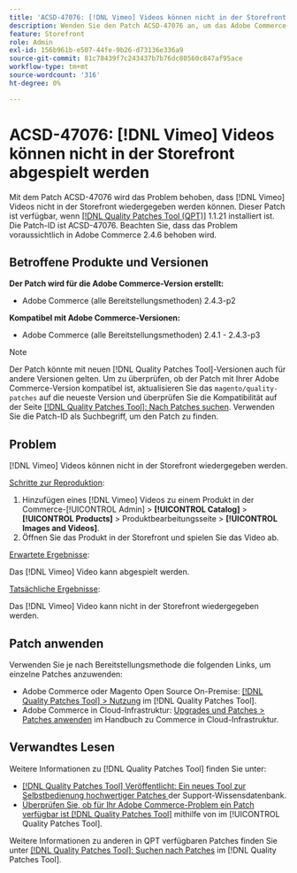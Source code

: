 ```yaml
---
title: 'ACSD-47076: [!DNL Vimeo] Videos können nicht in der Storefront wiedergegeben werden'
description: Wenden Sie den Patch ACSD-47076 an, um das Adobe Commerce-Problem zu beheben [!DNL Vimeo]  bei dem Videos nicht in der Storefront wiedergegeben werden können.
feature: Storefront
role: Admin
exl-id: 156b961b-e507-44fe-9b26-d73136e336a9
source-git-commit: 81c78439f7c243437b7b76dc80560c847af95ace
workflow-type: tm+mt
source-wordcount: '316'
ht-degree: 0%

---
```


# ACSD-47076: [!DNL Vimeo] Videos können nicht in der Storefront abgespielt werden

Mit dem Patch ACSD-47076 wird das Problem behoben, dass [!DNL Vimeo] Videos nicht in der Storefront wiedergegeben werden können. Dieser Patch ist verfügbar, wenn [[!DNL Quality Patches Tool (QPT)]](https://experienceleague.adobe.com/en/docs/commerce-knowledge-base/kb/announcements/commerce-announcements/magento-quality-patches-released-new-tool-to-self-serve-quality-patches) 1.1.21 installiert ist. Die Patch-ID ist ACSD-47076. Beachten Sie, dass das Problem voraussichtlich in Adobe Commerce 2.4.6 behoben wird.

## Betroffene Produkte und Versionen

**Der Patch wird für die Adobe Commerce-Version erstellt:**

* Adobe Commerce (alle Bereitstellungsmethoden) 2.4.3-p2

**Kompatibel mit Adobe Commerce-Versionen:**

* Adobe Commerce (alle Bereitstellungsmethoden) 2.4.1 - 2.4.3-p3

>[!NOTE]
>
>Der Patch könnte mit neuen [!DNL Quality Patches Tool]-Versionen auch für andere Versionen gelten. Um zu überprüfen, ob der Patch mit Ihrer Adobe Commerce-Version kompatibel ist, aktualisieren Sie das `magento/quality-patches` auf die neueste Version und überprüfen Sie die Kompatibilität auf der Seite [[!DNL Quality Patches Tool]: Nach Patches suchen](https://experienceleague.adobe.com/tools/commerce-quality-patches/index.html). Verwenden Sie die Patch-ID als Suchbegriff, um den Patch zu finden.

## Problem

[!DNL Vimeo] Videos können nicht in der Storefront wiedergegeben werden.

<u>Schritte zur Reproduktion</u>:

1. Hinzufügen eines [!DNL Vimeo] Videos zu einem Produkt in der Commerce-[!UICONTROL Admin] > **[!UICONTROL Catalog]** > **[!UICONTROL Products]** > Produktbearbeitungsseite > **[!UICONTROL Images and Videos]**.
1. Öffnen Sie das Produkt in der Storefront und spielen Sie das Video ab.

<u>Erwartete Ergebnisse</u>:

Das [!DNL Vimeo] Video kann abgespielt werden.

<u>Tatsächliche Ergebnisse</u>:

Das [!DNL Vimeo] Video kann nicht in der Storefront wiedergegeben werden.

## Patch anwenden

Verwenden Sie je nach Bereitstellungsmethode die folgenden Links, um einzelne Patches anzuwenden:

* Adobe Commerce oder Magento Open Source On-Premise: [[!DNL Quality Patches Tool] > Nutzung](/help/tools/quality-patches-tool/usage.md) im [!DNL Quality Patches Tool].
* Adobe Commerce in Cloud-Infrastruktur: [Upgrades und Patches > Patches anwenden](https://experienceleague.adobe.com/docs/commerce-cloud-service/user-guide/develop/upgrade/apply-patches.html) im Handbuch zu Commerce in Cloud-Infrastruktur.

## Verwandtes Lesen

Weitere Informationen zu [!DNL Quality Patches Tool] finden Sie unter:

* [[!DNL Quality Patches Tool] Veröffentlicht: Ein neues Tool zur Selbstbedienung hochwertiger Patches ](https://experienceleague.adobe.com/en/docs/commerce-knowledge-base/kb/announcements/commerce-announcements/magento-quality-patches-released-new-tool-to-self-serve-quality-patches) der Support-Wissensdatenbank.
* [Überprüfen Sie, ob für Ihr Adobe Commerce-Problem ein Patch verfügbar ist [!DNL Quality Patches Tool]](/help/tools/quality-patches-tool/patches-available-in-qpt/check-patch-for-magento-issue-with-magento-quality-patches.md) mithilfe von im [!UICONTROL Quality Patches Tool].


Weitere Informationen zu anderen in QPT verfügbaren Patches finden Sie unter [[!DNL Quality Patches Tool]: Suchen nach Patches](https://experienceleague.adobe.com/tools/commerce-quality-patches/index.html) im [!DNL Quality Patches Tool].
